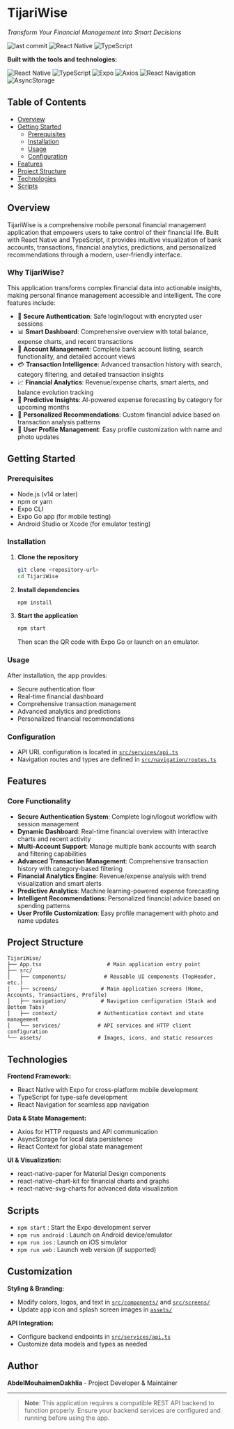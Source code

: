 # TijariWise
*Transform Your Financial Management Into Smart Decisions*

![last commit](https://img.shields.io/github/last-commit/AbdelMouhaimenDakhlia/PFM-Frontend)
![React Native](https://img.shields.io/badge/React%20Native-61DAFB?style=flat&logo=react&logoColor=black)
![TypeScript](https://img.shields.io/badge/TypeScript-3178C6?style=flat&logo=typescript&logoColor=white)

**Built with the tools and technologies:**

![React Native](https://img.shields.io/badge/React%20Native-61DAFB?style=flat&logo=react&logoColor=black)
![TypeScript](https://img.shields.io/badge/TypeScript-3178C6?style=flat&logo=typescript&logoColor=white)
![Expo](https://img.shields.io/badge/Expo-000020?style=flat&logo=expo&logoColor=white)
![Axios](https://img.shields.io/badge/Axios-5A29E4?style=flat&logo=axios&logoColor=white)
![React Navigation](https://img.shields.io/badge/React%20Navigation-6B46C1?style=flat&logo=react&logoColor=white)
![AsyncStorage](https://img.shields.io/badge/AsyncStorage-FF6B6B?style=flat&logo=react&logoColor=white)

## Table of Contents
- [Overview](#overview)
- [Getting Started](#getting-started)
  - [Prerequisites](#prerequisites)
  - [Installation](#installation)
  - [Usage](#usage)
  - [Configuration](#configuration)
- [Features](#features)
- [Project Structure](#project-structure)
- [Technologies](#technologies)
- [Scripts](#scripts)

## Overview

TijariWise is a comprehensive mobile personal financial management application that empowers users to take control of their financial life. Built with React Native and TypeScript, it provides intuitive visualization of bank accounts, transactions, financial analytics, predictions, and personalized recommendations through a modern, user-friendly interface.

### Why TijariWise?

This application transforms complex financial data into actionable insights, making personal finance management accessible and intelligent. The core features include:

- 🔐 **Secure Authentication**: Safe login/logout with encrypted user sessions
- 📊 **Smart Dashboard**: Comprehensive overview with total balance, expense charts, and recent transactions
- 🏦 **Account Management**: Complete bank account listing, search functionality, and detailed account views
- 💳 **Transaction Intelligence**: Advanced transaction history with search, category filtering, and detailed transaction insights
- 📈 **Financial Analytics**: Revenue/expense charts, smart alerts, and balance evolution tracking
- 🔮 **Predictive Insights**: AI-powered expense forecasting by category for upcoming months
- 🎯 **Personalized Recommendations**: Custom financial advice based on transaction analysis patterns
- 👤 **User Profile Management**: Easy profile customization with name and photo updates

## Getting Started

### Prerequisites

- Node.js (v14 or later)
- npm or yarn
- Expo CLI
- Expo Go app (for mobile testing)
- Android Studio or Xcode (for emulator testing)

### Installation

1. **Clone the repository**
   ```sh
   git clone <repository-url>
   cd TijariWise
   ```

2. **Install dependencies**
   ```sh
   npm install
   ```

3. **Start the application**
   ```sh
   npm start
   ```
   
   Then scan the QR code with Expo Go or launch on an emulator.

### Usage

After installation, the app provides:
- Secure authentication flow
- Real-time financial dashboard
- Comprehensive transaction management
- Advanced analytics and predictions
- Personalized financial recommendations

### Configuration

- API URL configuration is located in [`src/services/api.ts`](src/services/api.ts)
- Navigation routes and types are defined in [`src/navigation/routes.ts`](src/navigation/routes.ts)

## Features

### Core Functionality
- **Secure Authentication System**: Complete login/logout workflow with session management
- **Dynamic Dashboard**: Real-time financial overview with interactive charts and recent activity
- **Multi-Account Support**: Manage multiple bank accounts with search and filtering capabilities
- **Advanced Transaction Management**: Comprehensive transaction history with category-based filtering
- **Financial Analytics Engine**: Revenue/expense analysis with trend visualization and smart alerts
- **Predictive Analytics**: Machine learning-powered expense forecasting
- **Intelligent Recommendations**: Personalized financial advice based on spending patterns
- **User Profile Customization**: Easy profile management with photo and name updates

## Project Structure

```
TijariWise/
├── App.tsx                     # Main application entry point
├── src/
│   ├── components/            # Reusable UI components (TopHeader, etc.)
│   ├── screens/              # Main application screens (Home, Accounts, Transactions, Profile)
│   ├── navigation/           # Navigation configuration (Stack and Bottom Tabs)
│   ├── context/             # Authentication context and state management
│   └── services/            # API services and HTTP client configuration
└── assets/                  # Images, icons, and static resources
```

## Technologies

**Frontend Framework:**
- React Native with Expo for cross-platform mobile development
- TypeScript for type-safe development
- React Navigation for seamless app navigation

**Data & State Management:**
- Axios for HTTP requests and API communication
- AsyncStorage for local data persistence
- React Context for global state management

**UI & Visualization:**
- react-native-paper for Material Design components
- react-native-chart-kit for financial charts and graphs
- react-native-svg-charts for advanced data visualization

## Scripts

- `npm start` : Start the Expo development server
- `npm run android` : Launch on Android device/emulator
- `npm run ios` : Launch on iOS simulator
- `npm run web` : Launch web version (if supported)

## Customization

**Styling & Branding:**
- Modify colors, logos, and text in [`src/components/`](src/components/) and [`src/screens/`](src/screens/)
- Update app icon and splash screen images in [`assets/`](assets/)

**API Integration:**
- Configure backend endpoints in [`src/services/api.ts`](src/services/api.ts)
- Customize data models and types as needed

## Author

**AbdelMouhaimenDakhlia** - Project Developer & Maintainer

---

> **Note**: This application requires a compatible REST API backend to function properly. Ensure your backend services are configured and running before using the app.
